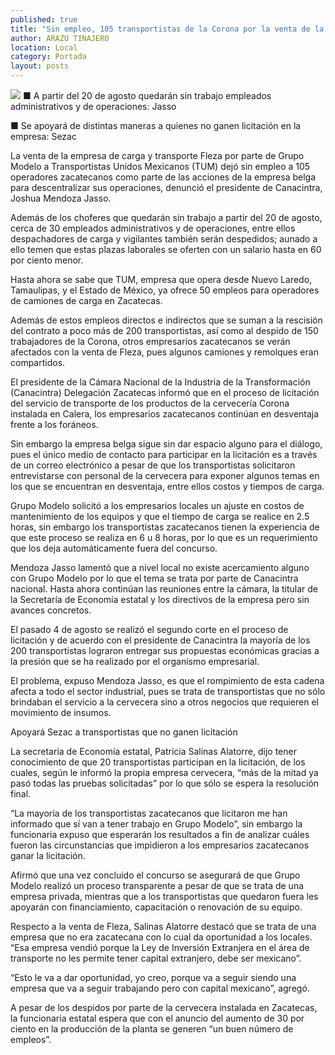```yaml
---
published: true
title: "Sin empleo, 105 transportistas de la Corona por la venta de la empresa de carga Fleza"
author: ARAZU TINAJERO
location: Local
category: Portada
layout: posts
---
```


![](http://i.imgur.com/ueu48j3m.jpg)
■ A partir del 20 de agosto quedarán sin trabajo empleados administrativos y de operaciones: Jasso

■ Se apoyará de distintas maneras a quienes no ganen licitación en la empresa: Sezac

La venta de la empresa de carga y transporte Fleza por parte de Grupo Modelo a Transportistas Unidos Mexicanos (TUM) dejó sin empleo a 105 operadores zacatecanos como parte de las acciones de la empresa belga para descentralizar sus operaciones, denunció el presidente de Canacintra, Joshua Mendoza Jasso.

Además de los choferes que quedarán sin trabajo a partir del 20 de agosto, cerca de 30 empleados administrativos y de operaciones, entre ellos despachadores de carga y vigilantes también serán despedidos; aunado a ello temen que estas plazas laborales se oferten con un salario hasta en 60 por ciento menor.

Hasta ahora se sabe que TUM, empresa que opera desde Nuevo Laredo, Tamaulipas, y el Estado de México, ya ofrece 50 empleos para operadores de camiones de carga en Zacatecas.

Además de estos empleos directos e indirectos que se suman a la rescisión del contrato a poco más de 200 transportistas, así como al despido de 150 trabajadores de la Corona, otros empresarios zacatecanos se verán afectados con la venta de Fleza, pues algunos camiones y remolques eran compartidos.

El presidente de la Cámara Nacional de la Industria de la Transformación (Canacintra) Delegación Zacatecas informó que en el proceso de licitación del servicio de transporte de los productos de la cervecería Corona instalada en Calera, los empresarios zacatecanos continúan en desventaja frente a los foráneos.

Sin embargo la empresa belga sigue sin dar espacio alguno para el diálogo, pues el único medio de contacto para participar en la licitación es a través de un correo electrónico a pesar de que los transportistas solicitaron entrevistarse con personal de la cervecera para exponer algunos temas en los que se encuentran en desventaja, entre ellos costos y tiempos de carga.

Grupo Modelo solicitó a los empresarios locales un ajuste en costos de mantenimiento de los equipos y que el tiempo de carga se realice en 2.5 horas, sin embargo los transportistas zacatecanos tienen la experiencia de que este proceso se realiza en 6 u 8 horas, por lo que es un requerimiento que los deja automáticamente fuera del concurso.

Mendoza Jasso lamentó que a nivel local no existe acercamiento alguno con Grupo Modelo por lo que el tema se trata por parte de Canacintra nacional. Hasta ahora continúan las reuniones entre la cámara, la titular de la Secretaría de Economía estatal y los directivos de la empresa pero sin avances concretos.

El pasado 4 de agosto se realizó el segundo corte en el proceso de licitación y de acuerdo con el presidente de Canacintra la mayoría de los 200 transportistas lograron entregar sus propuestas económicas gracias a la presión que se ha realizado por el organismo empresarial.

El problema, expuso Mendoza Jasso, es que el rompimiento de esta cadena afecta a todo el sector industrial, pues se trata de transportistas que no sólo brindaban el servicio a la cervecera sino a otros negocios que requieren el movimiento de insumos.

Apoyará Sezac a transportistas que no ganen licitación

La secretaria de Economía estatal, Patricia Salinas Alatorre, dijo tener conocimiento de que 20 transportistas participan en la licitación, de los cuales, según le informó la propia empresa cervecera, “más de la mitad ya pasó todas las pruebas solicitadas” por lo que sólo se espera la resolución final.

“La mayoría de los transportistas zacatecanos que licitaron me han informado que sí van a tener trabajo en Grupo Modelo”, sin embargo la funcionaria expuso que esperarán los resultados a fin de analizar cuáles fueron las circunstancias que impidieron a los empresarios zacatecanos ganar la licitación.

Afirmó que una vez concluido el concurso se asegurará de que Grupo Modelo realizó un proceso transparente a pesar de que se trata de una empresa privada, mientras que a los transportistas que quedaron fuera les apoyarán con financiamiento, capacitación o renovación de su equipo.

Respecto a la venta de Fleza, Salinas Alatorre destacó que se trata de una empresa que no era zacatecana con lo cual da oportunidad a los locales. “Esa empresa vendió porque la Ley de Inversión Extranjera en el área de transporte no les permite tener capital extranjero, debe ser mexicano”.

“Esto le va a dar oportunidad, yo creo, porque va a seguir siendo una empresa que va a seguir trabajando pero con capital mexicano”, agregó.

A pesar de los despidos por parte de la cervecera instalada en Zacatecas, la funcionaria estatal espera que con el anuncio del aumento de 30 por ciento en la producción de la planta se generen “un buen número de empleos”.
